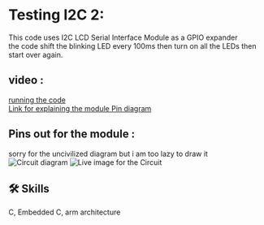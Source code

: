
# Testing I2C 2: 
This code uses I2C LCD Serial Interface Module as a GPIO expander <br>
the code shift the blinking LED every 100ms then turn on all the LEDs then start over again. <br>

## video : 
[running the code](https://youtu.be/tL7dZ1ShdCI) <br>
[Link for explaining the module Pin diagram](https://www.youtube.com/watch?v=DXjogGsJlhU)<br>

## Pins out for the module : 
sorry for the uncivilized diagram but i am too lazy to draw it <br>
![Circuit diagram](https://user-images.githubusercontent.com/63866803/228698688-06a23060-c2cd-4b37-8770-30c235d4b3c3.jpeg)
![Live image for the Circuit](https://user-images.githubusercontent.com/63866803/228698124-14bfa25e-b3c3-4dce-a2c9-8886164a1008.jpeg)



## 🛠 Skills
C, Embedded C, arm architecture

